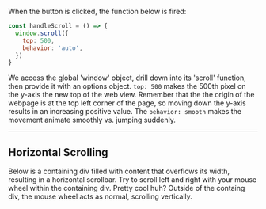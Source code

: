 
When the button is clicked, the function below is fired:

```js
const handleScroll = () => {
  window.scroll({
    top: 500,
    behavior: 'auto',
  })
}
```

We access the global 'window' object, drill down into its 'scroll' function, then provide it with an options object. `top: 500` makes the 500th pixel on the y-axis the new top of the web view. Remember that the the origin of the webpage is at the top left corner of the page, so moving down the y-axis results in an increasing positive value. The `behavior: smooth` makes the movement animate smoothly vs. jumping suddenly.

---
## Horizontal Scrolling

Below is a containing div filled with content that overflows its width, resulting in a horizontal scrollbar. Try to scroll left and right with your mouse wheel within the containing div. Pretty cool huh? Outside of the containg div, the mouse wheel acts as normal, scrolling vertically.
